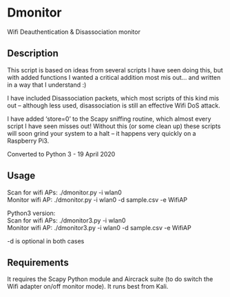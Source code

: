 # Dmonitor
Wifi Deauthentication & Disassociation monitor

Description
----
This script is based on ideas from several scripts I have seen doing this, but with added functions I wanted a critical addition most mis out... and written in a way that I understand :)

I have included Disassociation packets, which most scripts of this kind mis out – although less used, disassociation is still an effective Wifi DoS attack.

I have added ‘store=0’ to the Scapy sniffing routine, which almost every script I have seen misses out! Without this (or some clean up) these scripts will soon grind your system to a halt – it happens very quickly on a Raspberry Pi3.

Converted to Python 3 - 19 April 2020

Usage
----
Scan for wifi APs: ./dmonitor.py -i wlan0<br/>
Monitor wifi AP: ./dmonitor.py -i wlan0 -d sample.csv -e WifiAP<br/>


Python3 version: <br/>
Scan for wifi APs: ./dmonitor3.py -i wlan0<br/>
Monitor wifi AP: ./dmonitor3.py -i wlan0 -d sample.csv -e WifiAP<br/>


-d is optional in both cases


Requirements
----
It requires the Scapy Python module and Aircrack suite (to do switch the Wifi adapter on/off monitor mode). It runs best from Kali.
